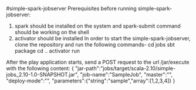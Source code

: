 #simple-spark-jobserver
Prerequisites before running simple-spark-jobserver:
1) spark should be installed on the system and spark-submit command should be working on the shell
2) activator should be installed
In order to start the simple-spark-jobserver, clone the repository and run the following commands-
  cd jobs
  sbt package
  cd ..
  activator run
  
After the play application starts, send a POST request to the url /jar/execute with the following content:
{
"jar-path":"jobs/target/scala-2.10/simple-jobs_2.10-1.0-SNAPSHOT.jar",
"job-name":"SampleJob",
"master":"",
"deploy-mode":"",
"parameters":{"string":"sample","array":[1,2,3,4]}
}

